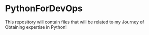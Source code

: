 # PythonForDevOps
This repository will contain files that will be related to my Journey of Obtaining expertise in Python!
